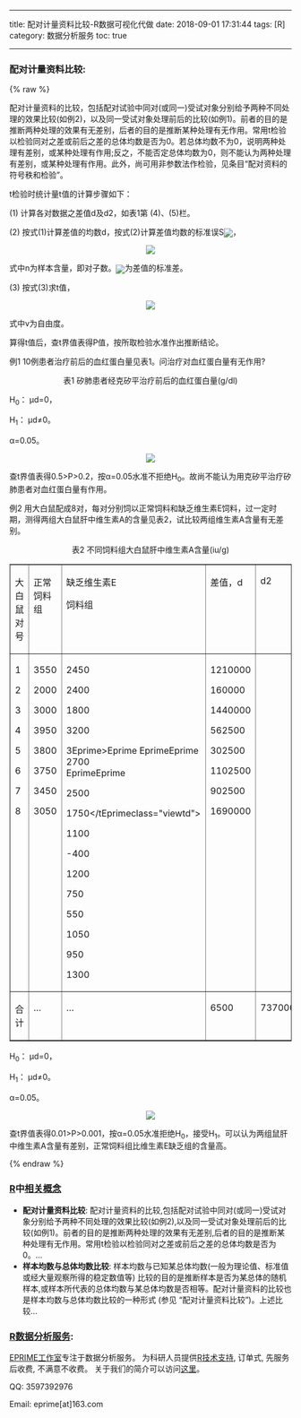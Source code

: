 
---
title: 配对计量资料比较-R数据可视化代做
date: 2018-09-01 17:31:44
tags: [R]
category: 数据分析服务
toc: true

---



<span></span>
<!-- more -->



### 配对计量资料比较:

{% raw %}
<div class="p1">配对计量资料的比较，包括配对试验中同对(或同一)受试对象分别给予两种不同处理的效果比较(如例2)，以及同一受试对象处理前后的比较(如例1)。前者的目的是推断两种处理的效果有无差别，后者的目的是推断某种处理有无作用。常用t检验以检验同对之差或前后之差的总体均数是否为0。若总体均数不为0，说明两种处理有差别，或某种处理有作用;反之，不能否定总体均数为0，则不能认为两种处理有差别，或某种处理有作用。此外，尚可用非参数法作检验，见条目“配对资料的符号秩和检验”。

<p>t检验时统计量t值的计算步骤如下：

</p><p>(1) 计算各对数据之差值d及d2，如表1第 (4)、(5)栏。

</p><p>(2) 按式(1)计算差值的均数d，按式(2)计算差值均数的标准误S<img imgpath="" align="absmiddle" src="/CRFDPIC/R200612059/R200612059.0103.50.6.bmp">，</p><p align="center"><img imgpath="/CRFDPIC/R200612059/R200612059.0103.14.png" align="absmiddle" src="/CRFDPIC/R200612059/R200612059.0103.14.gif"></p>

<p>式中n为样本含量，即对子数。<img imgpath="/CRFDPIC/R200612059/R200612059.0103.16.png" align="absmiddle" src="/CRFDPIC/R200612059/R200612059.0103.16.gif">为差值的标准差。

</p><p>(3) 按式(3)求t值，</p><p align="center"><img imgpath="/CRFDPIC/R200612059/R200612059.0103.18.png" align="absmiddle" src="/CRFDPIC/R200612059/R200612059.0103.18.gif"></p>

式中v为自由度。

<p>算得t值后，查t界值表得P值，按所取检验水准作出推断结论。

</p><p>例1 10例患者治疗前后的血红蛋白量见表1。问治疗对血红蛋白量有无作用?

</p><p></p><p align="center">表1 矽肺患者经克矽平治疗前后的血红蛋白量(g/dl)</p>

<p>H<sub>0</sub>： μd=0，

</p><p>H<sub>1</sub>： μd≠0。

</p><p>α=0.05。</p><p align="center"><img imgpath="/CRFDPIC/R200612059/R200612059.0104.1.png" align="absmiddle" src="/CRFDPIC/R200612059/R200612059.0104.1.gif"></p>

查t界值表得0.5&gt;P&gt;0.2，按α=0.05水准不拒绝H<sub>0</sub>。故尚不能认为用克矽平治疗矽肺患者对血红蛋白量有作用。

<p>例2 用大白鼠配成8对，每对分别饲以正常饲料和缺乏维生素E饲料，过一定时期，测得两组大白鼠肝中维生素A的含量见表2，试比较两组维生素A含量有无差别。

</p><p></p><p align="center">表2 不同饲料组大白鼠肝中维生素A含量(iu/g)</p><p align="center"></p><div class="dtable"><table imgpath="/CRFDPIC/R200612059/R200612059.0104.3.png" class="viewtb" border="1"><tr valign="top"><td class="viewtd">

大白鼠对号</td><td class="viewtd">

正常饲料组</td><td class="viewtd">

缺乏维生素E<br>

饲料组</td><td class="viewtd">

差值，d</td><td class="viewtd">

d2</td></tr><tr valign="top"><td class="viewtd">

1<br>

2<br>

3<br>

4<br>

5<br>

6<br>

7<br>

8</td><td class="viewtd">

3550<br>

2000<br>

3000<br>

3950<br>

3800<br>

3750<br>

3450<br>

3050</td><td class="viewtd">

2450<br>

2400<br>

1800<br>

3200<br>

3Eprime>Eprime
EprimeEprime
2700<br>EprimeEprime

2500<br>

1750</tEprimeclass="viewtd">

1100<br>

-400<br>

1200<br>

750<br>

550<br>

1050<br>

950<br>

1300</td><td class="viewtd">

1210000<br>

160000<br>

1440000<br>

562500<br>

302500<br>

1102500<br>

902500<br>

1690000</td></tr><tr valign="top"><td class="viewtd">

合 计</td><td class="viewtd">

…</td><td class="viewtd">

…</td><td class="viewtd">

6500</td><td class="viewtd">

7370000</td></tr></table></div>

<p>H<sub>0</sub>： μd=0，

</p><p>H<sub>1</sub>： μd≠0。

</p><p>α=0.05。</p><p align="center"><img imgpath="/CRFDPIC/R200612059/R200612059.0104.5.png" align="absmiddle" src="/CRFDPIC/R200612059/R200612059.0104.5.gif"></p>

<p>查t界值表得0.01&gt;P&gt;0.001，按α=0.05水准拒绝H<sub>0</sub>，接受H<sub>1</sub>。可以认为两组鼠肝中维生素A含量有差别，正常饲料组比维生素E缺乏组的含量高。</p></div>
{% endraw %}



### [R](/tags/R/)中[相关概念](/categories/数据分析服务)

- **配对计量资料比较**: 配对计量资料的比较,包括配对试验中同对(或同一)受试对象分别给予两种不同处理的效果比较(如例2),以及同一受试对象处理前后的比较(如例1)。前者的目的是推断两种处理的效果有无差别,后者的目的是推断某种处理有无作用。常用t检验以检验同对之差或前后之差的总体均数是否为0。...
- **样本均数与总体均数比较**: 样本均数与已知某总体均数(一般为理论值、标准值或经大量观察所得的稳定数值等) 比较的目的是推断样本是否为某总体的随机样本,或样本所代表的总体均数与某总体均数是否相等。配对计量资料的比较也是样本均数与总体均数比较的一种形式 (参见 “配对计量资料比较”)。上述比较...




### [R](/tags/R/)[数据分析服务](/categories/数据分析服务/):
[EPRIME工作室](http://eprime.cn/)专注于数据分析服务。
为科研人员提供[R技术支持](http://eprime.cn/2018/08/18/EPRIME工作室R代做服务详情/), 订单式, 先服务后收费, 不满意不收费。
关于我们的简介可以访问[这里](http://eprime.cn/2018/08/17/关于EPRIME工作室/)。

QQ: 3597392976

Email: eprime[at]163.com


